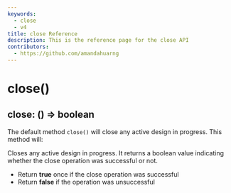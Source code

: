 ```yaml
---
keywords:
  - close
  - v4
title: close Reference
description: This is the reference page for the close API
contributors:
  - https://github.com/amandahuarng
--- 
```


# close()

## close: () => boolean

The default method `close()` will close any active design in progress. This method will:

Closes any active design in progress. It returns a boolean value indicating whether the close operation was successful or not.

* Return **true** once if the close operation was successful
* Return **false** if the operation was unsuccessful
